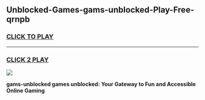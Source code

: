 
## Unblocked-Games-gams-unblocked-Play-Free-qrnpb
<h3>
<a href="https://premium76.site?title=gams-unblocked&ref=09A">CLICK TO PLAY</a></h3>
<hr>

<h3>
<a href="https://premium76.site?title=gams-unblocked&ref=09A">CLICK 2 PLAY</a>
  
</h3>

<a href="https://premium76.site?title=gams-unblocked&ref=09A"><img src="https://clearcache.store/games.png"></a>


**gams-unblocked games unblocked: Your Gateway to Fun and Accessible Online Gaming**
